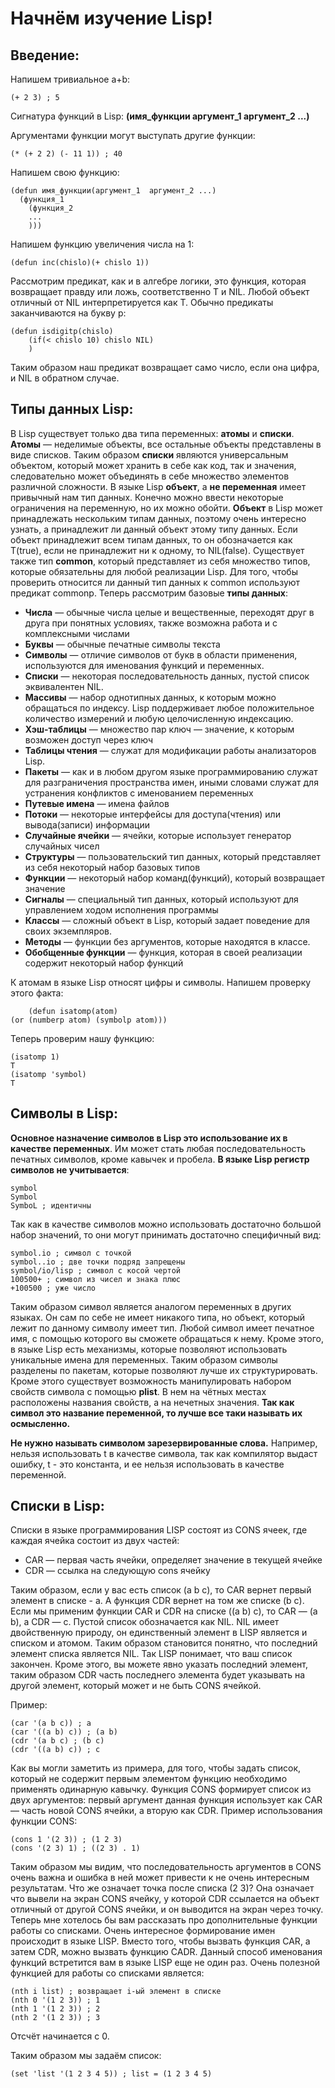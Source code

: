 # Начнём изучение Lisp!
## Введение:
Напишем тривиальное a+b:

    (+ 2 3) ; 5
Сигнатура функций в Lisp: **(имя_функции  аргумент_1  аргумент_2 ...)**

Аргументами функции могут выступать другие функции:

    (* (+ 2 2) (- 11 1)) ; 40
Напишем свою функцию:

    (defun имя_функции(аргумент_1  аргумент_2 ...)
      (функция_1
        (функция_2
        ...
        )))
Напишем функцию увеличения числа на 1:

    (defun inc(chislo)(+ chislo 1))
Рассмотрим предикат, как и в алгебре логики, это функция, которая возвращает правду или ложь, соответственно T и NIL. Любой объект отличный от NIL интерпретируется как T. Обычно предикаты заканчиваются на букву p:

    (defun isdigitp(chislo)
        (if(< chislo 10) chislo NIL)
        )
Таким образом наш предикат возвращает само число, если она цифра, и NIL в обратном случае.
## Типы данных Lisp:
В Lisp существует только два типа переменных: **атомы** и **списки**. **Атомы** — неделимые объекты, все остальные объекты представлены в виде списков. Таким образом **списки** являются универсальным объектом, который может хранить в себе как код, так и значения, следовательно может объединять в себе множество элементов различной сложности. В языке Lisp **объект**, а **не переменная** имеет привычный нам тип данных. Конечно можно ввести некоторые ограничения на переменную, но их можно обойти. **Объект** в Lisp может принадлежать нескольким типам данных, поэтому очень интересно узнать, а принадлежит ли данный объект этому типу данных. Если объект принадлежит всем типам данных, то он обозначается как T(true), если не принадлежит ни к одному, то NIL(false). Существует также тип **common**, который представляет из себя множество типов, которые обязательны для любой реализации Lisp. Для того, чтобы проверить относится ли данный тип данных к common используют предикат commonp. Теперь рассмотрим базовые **типы данных**:

* **Числа** — обычные числа целые и вещественные, переходят друг в друга при понятных условиях, также возможна работа и с комплексными числами
* **Буквы** — обычные печатные символы текста
* **Символы** — отличие символов от букв в области применения, используются для именования функций и переменных.
* **Списки** — некоторая последовательность данных, пустой список эквивалентен NIL.
* **Массивы** — набор однотипных данных, к которым можно обращаться по индексу. Lisp поддерживает любое положительное количество измерений и любую целочисленную индексацию.
* **Хэш-таблицы** — множество пар ключ — значение, к которым возможен доступ через ключ
* **Таблицы чтения** — служат для модификации работы анализаторов Lisp.
* **Пакеты** — как и в любом другом языке программированию служат для разграничения пространства имен, иными словами служат для устранения конфликтов с именованием переменных
* **Путевые имена** — имена файлов
* **Потоки** — некоторые интерфейсы для доступа(чтения) или вывода(записи) информации
* **Случайные ячейки** — ячейки, которые использует генератор случайных чисел
* **Структуры** — пользовательский тип данных, который представляет из себя некоторый набор базовых типов
* **Функции** — некоторый набор команд(функций), который возвращает значение
* **Сигналы** — специальный тип данных, который используют для управлением ходом исполнения программы
* **Классы** — сложный объект в Lisp, который задает поведение для своих экземпляров.
* **Методы** — функции без аргументов, которые находятся в классе.
* **Обобщенные функции** — функция, которая в своей реализации содержит некоторый набор функций

К атомам в языке Lisp относят цифры и символы. Напишем проверку этого факта:

        (defun isatomp(atom)
    (or (numberp atom) (symbolp atom)))
Теперь проверим нашу функцию:

    (isatomp 1)
    T
    (isatomp 'symbol)
    T
## Символы в Lisp:
**Основное назначение символов в Lisp это использование их в качестве переменных**. Им может стать любая последовательность печатных символов, кроме кавычек и пробела. **В языке Lisp регистр символов не учитывается**:

    symbol
    Symbol
    SymboL ; идентичны
Так как в качестве символов можно использовать достаточно большой набор значений, то они могут принимать достаточно специфичный вид:

    symbol.io ; символ с точкой
    symbol..io ; две точки подряд запрещены
    symbol/io/lisp ; символ с косой чертой
    100500+ ; символ из чисел и знака плюс
    +100500 ; уже число
Таким образом символ является аналогом переменных в других языках. Он сам по себе не имеет никакого типа, но объект, который лежит по данному символу имеет тип. Любой символ имеет печатное имя, с помощью которого вы сможете обращаться к нему. Кроме этого, в языке Lisp есть механизмы, которые позволяют использовать уникальные имена для переменных. Таким образом символы разделены по пакетам, которые позволяют лучше их структурировать. Кроме этого существует возможность манипулировать набором свойств символа с помощью **plist**. В нем на чётных местах расположены названия свойств, а на нечетных значения. **Так как символ это название переменной, то лучше все таки называть их осмысленно.**

**Не нужно называть символом зарезервированные слова.** Например, нельзя использовать t в качестве символа, так как компилятор выдаст ошибку, t - это константа, и ее нельзя использовать в качестве переменной.

## Списки в Lisp:
Списки в языке программирования LISP состоят из CONS ячеек, где каждая ячейка состоит из двух частей:

* CAR — первая часть ячейки, определяет значение в текущей ячейке
* CDR — ссылка на следующую cons ячейку

Таким образом, если у вас есть список (a b c), то CAR вернет первый элемент в списке - a. А функция CDR вернет на том же списке (b c). Если мы применим функции CAR и CDR на списке ((a b) c), то CAR — (a b), а CDR — c. Пустой список обозначается как NIL. NIL имеет двойственную природу, он единственный элемент в LISP является и списком и атомом. Таким образом становится понятно, что последний элемент списка является NIL. Так LISP понимает, что ваш список закончен. Кроме этого, вы можете явно указать последний элемент, таким образом CDR часть последнего элемента будет указывать на другой элемент, который может и не быть CONS ячейкой.

Пример:

    (car '(a b c)) ; a
    (car '((a b) c)) ; (a b)
    (cdr '(a b c) ; (b c)
    (cdr '((a b) c)) ; c
Как вы могли заметить из примера, для того, чтобы задать список, который не содержит первым элементом функцию необходимо применять одинарную кавычку. Функция CONS формирует список из двух аргументов: первый аргумент данная функция использует как CAR — часть новой CONS ячейки, а вторую как CDR. Пример использования функции CONS:

    (cons 1 '(2 3)) ; (1 2 3)
    (cons '(2 3) 1) ; ((2 3) . 1)
Таким образом мы видим, что последовательность аргументов в CONS очень важна и ошибка в ней может привести к не очень интересным результатам. Что же означает точка после списка (2 3)? Она означает что вывели на экран CONS ячейку, у которой CDR ссылается на объект отличный от другой CONS ячейки, и он выводится на экран через точку. Теперь мне хотелось бы вам рассказать про дополнительные функции работы со списками. Очень интересное формирование имен происходит в языке LISP. Вместо того, чтобы вызвать функция CAR, а затем CDR, можно вызвать функцию CADR. Данный способ именования функций встретится вам в языке LISP еще не один раз. Очень полезной функцией для работы со списками является:

    (nth i list) ; возвращает i-ый элемент в списке
    (nth 0 '(1 2 3)) ; 1
    (nth 1 '(1 2 3)) ; 2
    (nth 2 '(1 2 3)) ; 3
Отсчёт начинается с 0.

Таким образом мы задаём список:
  
    (set 'list '(1 2 3 4 5)) ; list = (1 2 3 4 5)
